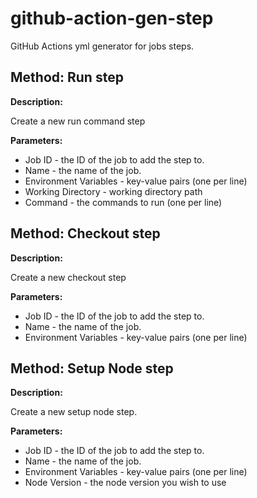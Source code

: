 # github-action-gen-step
GitHub Actions yml generator for jobs steps.

## Method: Run step

**Description:**

Create a new run command step

**Parameters:**

* Job ID - the ID of the job to add the step to.
* Name - the name of the job.
* Environment Variables - key-value pairs (one per line)
* Working Directory - working directory path
* Command - the commands to run (one per line)

## Method: Checkout step

**Description:**

Create a new checkout step

**Parameters:**

* Job ID - the ID of the job to add the step to.
* Name - the name of the job.
* Environment Variables - key-value pairs (one per line)

## Method: Setup Node step

**Description:**

Create a new setup node step. 

**Parameters:**

* Job ID - the ID of the job to add the step to.
* Name - the name of the job.
* Environment Variables - key-value pairs (one per line)
* Node Version - the node version you wish to use
